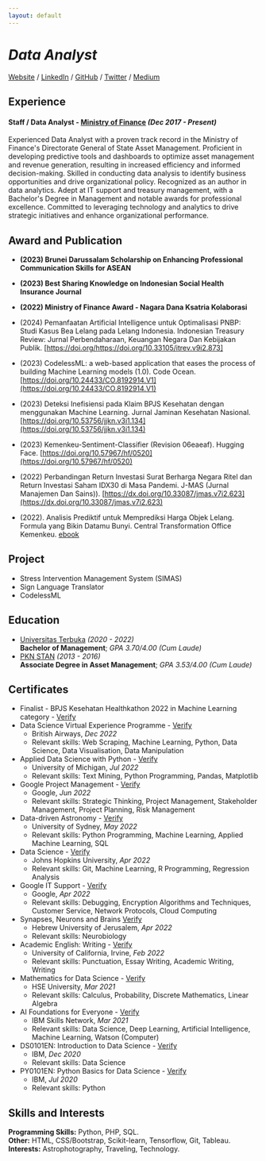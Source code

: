 ```yaml
---
layout: default
---
```



# _**Data Analyst**_

[Website](https://hanfela.com/) / [LinkedIn](https://www.linkedin.com/in/hanifnoerr/) / [GitHub](https://github.com/hanifnoerr/) / [Twitter](https://twitter.com/hanifnoerr/) / [Medium](medium.com/@hanifnoerr)

## Experience

#### **Staff / Data Analyst** - [Ministry of Finance](https://kemenkeu.go.id/) _(Dec 2017 - Present)_ <br>
Experienced Data Analyst with a proven track record in the Ministry of Finance's Directorate General of State Asset Management. Proficient in developing predictive tools and dashboards to optimize asset management and revenue generation, resulting in increased efficiency and informed decision-making. Skilled in conducting data analysis to identify business opportunities and drive organizational policy. Recognized as an author in data analytics. Adept at IT support and treasury management, with a Bachelor's Degree in Management and notable awards for professional excellence. Committed to leveraging technology and analytics to drive strategic initiatives and enhance organizational performance.
<br>

## Award and Publication

- **(2023) Brunei Darussalam Scholarship on Enhancing Professional Communication Skills for ASEAN**
- **(2023) Best Sharing Knowledge on Indonesian Social Health Insurance Journal**
- **(2022) Ministry of Finance Award - Nagara Dana Ksatria Kolaborasi**

- (2024) Pemanfaatan Artificial Intelligence untuk Optimalisasi PNBP: Studi Kasus Bea Lelang pada Lelang Indonesia. Indonesian Treasury Review: Jurnal Perbendaharaan, Keuangan Negara Dan Kebijakan Publik. [https://doi.org/https://doi.org/10.33105/itrev.v9i2.873]
- (2023) CodelessML: a web-based application that eases the process of building Machine Learning models (1.0). Code Ocean. [https://doi.org/10.24433/CO.8192914.V1](https://doi.org/10.24433/CO.8192914.V1)
- (2023) Deteksi Inefisiensi pada Klaim BPJS Kesehatan dengan menggunakan Machine Learning. Jurnal Jaminan Kesehatan Nasional. [https://doi.org/10.53756/jjkn.v3i1.134](https://doi.org/10.53756/jjkn.v3i1.134)
- (2023) Kemenkeu-Sentiment-Classifier (Revision 06eaeaf). Hugging Face. [https://doi.org/10.57967/hf/0520](https://doi.org/10.57967/hf/0520)
- (2022) Perbandingan Return Investasi Surat Berharga Negara Ritel dan Return Investasi Saham IDX30 di Masa Pandemi. J-MAS (Jurnal Manajemen Dan Sains)). [https://dx.doi.org/10.33087/jmas.v7i2.623](https://dx.doi.org/10.33087/jmas.v7i2.623)
-  (2022). Analisis Prediktif untuk Memprediksi Harga Objek Lelang. Formula yang Bikin Datamu Bunyi. Central Transformation Office Kemenkeu. [ebook](https://www.google.co.id/books/edition/Formula_yang_Bikin_Datamu_Bunyi/cpNyEAAAQBAJ?hl=en&gbpv=0)

## Project
- Stress Intervention Management System (SIMAS)
- Sign Language Translator
- CodelessML

## Education

- [Universitas Terbuka](https://www.ut.ac.id/) _(2020 - 2022)_ <br> **Bachelor of Management**; _GPA 3.70/4.00 (Cum Laude)_
- [PKN STAN](https://pknstan.ac.id/) _(2013 - 2016)_ <br> **Associate Degree in Asset Management**; _GPA 3.53/4.00 (Cum Laude)_

## Certificates
- Finalist - BPJS Kesehatan Healthkathon 2022 in Machine Learning category - [Verify](https://drive.google.com/file/d/12rQrU3sx9DpBgVA7y23ydog5FOEMp8yb/view?usp=sharing)
- Data Science Virtual Experience Programme - [Verify](https://forage-uploads-prod.s3.amazonaws.com/completion-certificates/British%20Airways/NjynCWzGSaWXQCxSX_British%20Airways_cLwCisAKzghQhvkC3_1671959305129_completion_certificate.pdf)
  - British Airways, _Dec 2022_
  - Relevant skills: Web Scraping, Machine Learning, Python, Data Science, Data Visualisation, Data Manipulation 
- Applied Data Science with Python - [Verify](https://www.coursera.org/account/accomplishments/specialization/XRAVP5F2ZH9V)	
  - University of Michigan, _Jul 2022_
  - Relevant skills: Text Mining, Python Programming, Pandas, Matplotlib
- Google Project Management - [Verify](https://www.coursera.org/account/accomplishments/professional-cert/8E3J7AFXT59E)	
  - Google, _Jun 2022_
  - Relevant skills: Strategic Thinking, Project Management, Stakeholder Management, Project Planning, Risk Management
- Data-driven Astronomy - [Verify](https://www.coursera.org/account/accomplishments/verify/H6ZUZHYF95WH)	
  - University of Sydney, _May 2022_
  - Relevant skills: Python Programming, Machine Learning, Applied Machine Learning, SQL
- Data Science - [Verify](https://www.coursera.org/account/accomplishments/specialization/K7YFP34CL7JM)	
  - Johns Hopkins University, _Apr 2022_
  - Relevant skills: Git, Machine Learning, R Programming, Regression Analysis
- Google IT Support - [Verify](https://www.coursera.org/account/accomplishments/professional-cert/BZ8FRTM9JRCQ)	
  - Google, _Apr 2022_
  - Relevant skills: Debugging, Encryption Algorithms and Techniques, Customer Service, Network Protocols, Cloud Computing
- Synapses, Neurons and Brains [Verify](https://www.coursera.org/account/accomplishments/verify/VNJXHR6V72TG)
  - Hebrew University of Jerusalem, _Apr 2022_
  - Relevant skills: Neurobiology
- Academic English: Writing - [Verify](https://www.coursera.org/account/accomplishments/specialization/PQCTQVPMGEHU)
  - University of California, Irvine, _Feb 2022_
  - Relevant skills: Punctuation, Essay Writing, Academic Writing, Writing
- Mathematics for Data Science - [Verify](https://www.coursera.org/account/accomplishments/specialization/JP8MFGX9GB37)	
  - HSE University, _Mar 2021_
  - Relevant skills: Calculus, Probability, Discrete Mathematics, Linear Algebra
- AI Foundations for Everyone - [Verify](https://www.coursera.org/account/accomplishments/specialization/6QQJZRLWCTM7)	
  - IBM Skills Network, _Mar 2021_
  - Relevant skills: Data Science, Deep Learning, Artificial Intelligence, Machine Learning, Watson (Computer)
- DS0101EN: Introduction to Data Science - [Verify](https://courses.edx.org/certificates/0f361bc044574178bad5818e4d23b775)	
  - IBM, _Dec 2020_
  - Relevant skills: Data Science
- PY0101EN: Python Basics for Data Science - [Verify](https://courses.edx.org/certificates/870a58ef538c4ed4b231783117a0b2f0)	
  - IBM, _Jul 2020_
  - Relevant skills: Python

## Skills and Interests
**Programming Skills:** Python, PHP, SQL. <br>
**Other:** HTML, CSS/Bootstrap, Scikit-learn, Tensorflow, Git, Tableau. <br>
**Interests:** Astrophotography, Traveling, Technology. <br>
